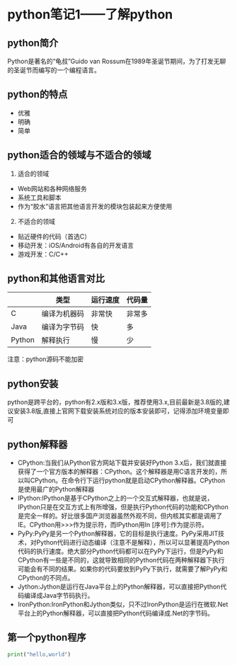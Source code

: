# python笔记1——了解python
## python简介
Python是著名的“龟叔”Guido van Rossum在1989年圣诞节期间，为了打发无聊的圣诞节而编写的一个编程语言。
## python的特点
* 优雅
* 明确
* 简单
## python适合的领域与不适合的领域
1. 适合的领域
* Web网站和各种网络服务
* 系统工具和脚本
* 作为“胶水”语言把其他语言开发的模块包装起来方便使用
2. 不适合的领域
* 贴近硬件的代码（首选C）
* 移动开发：iOS/Android有各自的开发语言
* 游戏开发：C/C++
## python和其他语言对比
||类型|运行速度|代码量|
|-|-|-|-|
|C|编译为机器码|非常快|非常多|
|Java|编译为字节码|快|多|
|Python|解释执行|慢|少|

注意：python源码不能加密
## python安装
python是跨平台的，python有2.x版和3.x版，推荐使用3.x,目前最新是3.8版的,建议安装3.8版,直接上官网下载安装系统对应的版本安装即可，记得添加环境变量即可
## python解释器
* CPython:当我们从Python官方网站下载并安装好Python 3.x后，我们就直接获得了一个官方版本的解释器：CPython。这个解释器是用C语言开发的，所以叫CPython。在命令行下运行python就是启动CPython解释器。CPython是使用最广的Python解释器
* IPython:IPython是基于CPython之上的一个交互式解释器，也就是说，IPython只是在交互方式上有所增强，但是执行Python代码的功能和CPython是完全一样的。好比很多国产浏览器虽然外观不同，但内核其实都是调用了IE。CPython用>>>作为提示符，而IPython用In [序号]:作为提示符。
* PyPy:PyPy是另一个Python解释器，它的目标是执行速度。PyPy采用JIT技术，对Python代码进行动态编译（注意不是解释），所以可以显著提高Python代码的执行速度。绝大部分Python代码都可以在PyPy下运行，但是PyPy和CPython有一些是不同的，这就导致相同的Python代码在两种解释器下执行可能会有不同的结果。如果你的代码要放到PyPy下执行，就需要了解PyPy和CPython的不同点。
* Jython:Jython是运行在Java平台上的Python解释器，可以直接把Python代码编译成Java字节码执行。
* IronPython:IronPython和Jython类似，只不过IronPython是运行在微软.Net平台上的Python解释器，可以直接把Python代码编译成.Net的字节码。
## 第一个python程序
```python
print("hello,world")
```